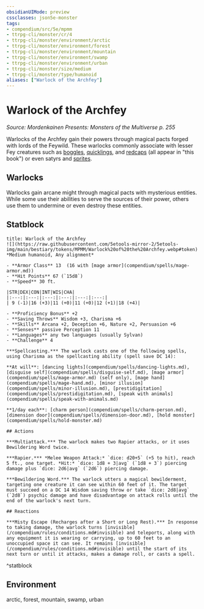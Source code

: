 ```yaml
---
obsidianUIMode: preview
cssclasses: json5e-monster
tags:
- compendium/src/5e/mpmm
- ttrpg-cli/monster/cr/4
- ttrpg-cli/monster/environment/arctic
- ttrpg-cli/monster/environment/forest
- ttrpg-cli/monster/environment/mountain
- ttrpg-cli/monster/environment/swamp
- ttrpg-cli/monster/environment/urban
- ttrpg-cli/monster/size/medium
- ttrpg-cli/monster/type/humanoid
aliases: ["Warlock of the Archfey"]
---
```

# Warlock of the Archfey
*Source: Mordenkainen Presents: Monsters of the Multiverse p. 255*  

Warlocks of the Archfey gain their powers through magical pacts forged with lords of the Feywild. These warlocks commonly associate with lesser Fey creatures such as [boggles](compendium/bestiary/fey/boggle-mpmm.md), [quicklings](compendium/bestiary/fey/quickling-mpmm.md), and [redcaps](compendium/bestiary/fey/redcap-mpmm.md) (all appear in "this book") or even satyrs and [sprites](compendium/bestiary/fey/sprite.md).

## Warlocks

Warlocks gain arcane might through magical pacts with mysterious entities. While some use their abilities to serve the sources of their power, others use them to undermine or even destroy these entities.

## Statblock

```ad-statblock
title: Warlock of the Archfey
![](https://raw.githubusercontent.com/5etools-mirror-2/5etools-img/main/bestiary/tokens/MPMM/Warlock%20of%20the%20Archfey.webp#token)
*Medium humanoid, Any alignment*

- **Armor Class** 13  (16 with [mage armor](compendium/spells/mage-armor.md))
- **Hit Points** 67 (`15d8`)
- **Speed** 30 ft.

|STR|DEX|CON|INT|WIS|CHA|
|:---:|:---:|:---:|:---:|:---:|:---:|
| 9 (-1)|16 (+3)|11 (+0)|11 (+0)|12 (+1)|18 (+4)|

- **Proficiency Bonus** +2
- **Saving Throws** Wisdom +3, Charisma +6
- **Skills** Arcana +2, Deception +6, Nature +2, Persuasion +6
- **Senses** passive Perception 11
- **Languages** any two languages (usually Sylvan)
- **Challenge** 4

***Spellcasting.*** The warlock casts one of the following spells, using Charisma as the spellcasting ability (spell save DC 14): 

**At will**: [dancing lights](compendium/spells/dancing-lights.md), [disguise self](compendium/spells/disguise-self.md), [mage armor](compendium/spells/mage-armor.md) (self only), [mage hand](compendium/spells/mage-hand.md), [minor illusion](compendium/spells/minor-illusion.md), [prestidigitation](compendium/spells/prestidigitation.md), [speak with animals](compendium/spells/speak-with-animals.md)

**1/day each**: [charm person](compendium/spells/charm-person.md), [dimension door](compendium/spells/dimension-door.md), [hold monster](compendium/spells/hold-monster.md)

## Actions

***Multiattack.*** The warlock makes two Rapier attacks, or it uses Bewildering Word twice.

***Rapier.*** *Melee Weapon Attack:* `dice: d20+5` (+5 to hit), reach 5 ft., one target. *Hit:* `dice: 1d8 + 3|avg` (`1d8 + 3`) piercing damage plus `dice: 2d6|avg` (`2d6`) piercing damage.

***Bewildering Word.*** The warlock utters a magical bewilderment, targeting one creature it can see within 60 feet of it. The target must succeed on a DC 14 Wisdom saving throw or take `dice: 2d8|avg` (`2d8`) psychic damage and have disadvantage on attack rolls until the end of the warlock's next turn.

## Reactions

***Misty Escape (Recharges after a Short or Long Rest).*** In response to taking damage, the warlock turns [invisible](/compendium/rules/conditions.md#invisible) and teleports, along with any equipment it is wearing or carrying, up to 60 feet to an unoccupied space it can see. It remains [invisible](/compendium/rules/conditions.md#invisible) until the start of its next turn or until it attacks, makes a damage roll, or casts a spell.
```
^statblock

## Environment

arctic, forest, mountain, swamp, urban